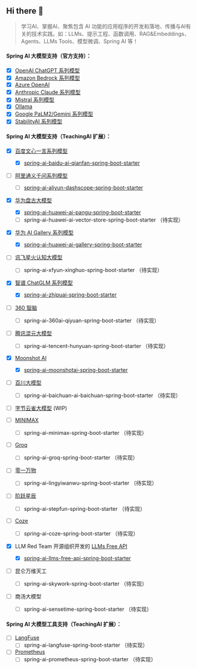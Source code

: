 ## Hi there 👋

<!--

**Here are some ideas to get you started:**

🙋‍♀️ A short introduction - what is your organization all about?
🌈 Contribution guidelines - how can the community get involved?
👩‍💻 Useful resources - where can the community find your docs? Is there anything else the community should know?
🍿 Fun facts - what does your team eat for breakfast?
🧙 Remember, you can do mighty things with the power of [Markdown](https://docs.github.com/github/writing-on-github/getting-started-with-writing-and-formatting-on-github/basic-writing-and-formatting-syntax)
-->

> 学习AI、掌握AI、聚焦包含 AI 功能的应用程序的开发和落地、传播与AI有关的技术实践。如：LLMs、提示工程、函数调用、RAG&Embeddings、Agents、LLMs Tools、模型微调、Spring AI 等！       


#### Spring AI 大模型支持（官方支持）：

   + [x] [OpenAI ChatGPT 系列模型](https://platform.openai.com/docs/guides/gpt/chat-completions-api)
   + [x] [Amazon Bedrock 系列模型](https://aws.amazon.com/cn/bedrock/)
   + [x] [Azure OpenAI](https://learn.microsoft.com/en-us/azure/ai-services/openai/reference)
   + [x] [Anthropic Claude 系列模型](https://anthropic.com)
   + [x] [Mistral 系列模型](https://mistral.ai/)
   + [x] [Ollama](https://github.com/ollama/ollama)
   + [x] [Google PaLM2/Gemini 系列模型](https://developers.generativeai.google)
   + [x] [StabilityAI 系列模型](https://platform.stability.ai/)

#### Spring AI 大模型支持（TeachingAI 扩展）：
   
   + [x] [百度文心一言系列模型](https://cloud.baidu.com/doc/WENXINWORKSHOP/index.html)
              
      + [x] [spring-ai-baidu-ai-qianfan-spring-boot-starter](https://github.com/teachingai/spring-ai-baidu-ai-qianfan-spring-boot-starter)            
   + [ ] [阿里通义千问系列模型](https://help.aliyun.com/document_detail/2400395.html)         
      + [ ] [spring-ai-aliyun-dashscope-spring-boot-starter](https://github.com/teachingai/spring-ai-aliyun-dashscope-spring-boot-starter) 
   + [x] [华为盘古大模型](https://www.huaweicloud.com/product/pangu.html)         
      + [x] [spring-ai-huawei-ai-pangu-spring-boot-starter](https://github.com/teachingai/spring-ai-huawei-ai-pangu-spring-boot-starter)
      + [ ] spring-ai-huawei-ai-vector-store-spring-boot-starter （待实现）
   + [x] [华为 AI Gallery 系列模型](https://pangu.huaweicloud.com/gallery/home.html)
      + [x] [spring-ai-huawei-ai-gallery-spring-boot-starter](https://github.com/teachingai/spring-ai-huawei-ai-gallery-spring-boot-starter)
   + [ ] [讯飞星火认知大模型](https://www.xfyun.cn/doc/spark/Web.html)
        + [ ] spring-ai-xfyun-xinghuo-spring-boot-starter （待实现）
   + [x] [智谱 ChatGLM 系列模型](https://bigmodel.cn)
      + [x] [spring-ai-zhipuai-spring-boot-starter](https://github.com/teachingai/spring-ai-zhipuai-spring-boot-starter)  
   + [ ] [360 智脑](https://ai.360.cn)
        + [ ] spring-ai-360ai-qiyuan-spring-boot-starter （待实现）
   + [ ] [腾讯混元大模型](https://cloud.tencent.com/document/product/1729)
        + [ ] spring-ai-tencent-hunyuan-spring-boot-starter （待实现）
   + [x] [Moonshot AI](https://platform.moonshot.cn/)         
      + [x] [spring-ai-moonshotai-spring-boot-starter](https://github.com/teachingai/spring-ai-moonshotai-spring-boot-starter)         
   + [ ] [百川大模型](https://platform.baichuan-ai.com)
        + [ ] spring-ai-baichuan-ai-baichuan-spring-boot-starter （待实现）
   + [ ] [字节云雀大模型](https://www.volcengine.com/product/ark) (WIP)
   + [ ] [MINIMAX](https://api.minimax.chat/)
        + [ ] spring-ai-minimax-spring-boot-starter （待实现）
   + [ ] [Groq](https://wow.groq.com/)
        + [ ] spring-ai-groq-spring-boot-starter （待实现）
   + [ ] [零一万物](https://platform.lingyiwanwu.com/)
        + [ ] spring-ai-lingyiwanwu-spring-boot-starter （待实现）
   + [ ] [阶跃星辰](https://platform.stepfun.com/)
        + [ ] spring-ai-stepfun-spring-boot-starter （待实现）
   + [ ] [Coze](https://www.coze.com/)
        + [ ] spring-ai-coze-spring-boot-starter （待实现）
   + [x] LLM Red Team 开源组织开发的 [LLMs Free API](https://github.com/orgs/LLM-Red-Team/repositories?q=free-api)
      + [x] [spring-ai-llms-free-api-spring-boot-starter](https://github.com/teachingai/spring-ai-llms-free-api-spring-boot-starter)
   + [ ] 昆仑万维天工
      + [ ] spring-ai-skywork-spring-boot-starter （待实现）
   + [ ] 商汤大模型
      + [ ] spring-ai-sensetime-spring-boot-starter （待实现）

#### Spring AI 大模型工具支持（TeachingAI 扩展）：

   + [ ] [LangFuse](https://langfuse.com/)
      + [ ] spring-ai-langfuse-spring-boot-starter （待实现）
   + [ ] [Prometheus](https://github.com/prometheus)
      + [ ] spring-ai-prometheus-spring-boot-starter （待实现）
